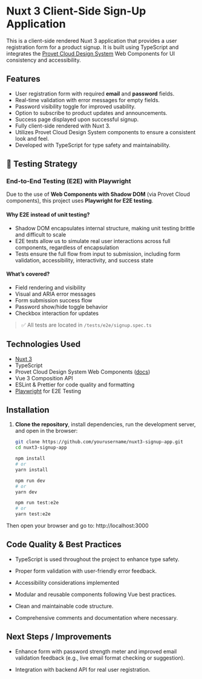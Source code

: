 # Nuxt 3 Client-Side Sign-Up Application

This is a client-side rendered Nuxt 3 application that provides a user registration form for a product signup. It is built using TypeScript and integrates the [Provet Cloud Design System](https://provetcloud.design/) Web Components for UI consistency and accessibility.

## Features

- User registration form with required **email** and **password** fields.
- Real-time validation with error messages for empty fields.
- Password visibility toggle for improved usability.
- Option to subscribe to product updates and announcements.
- Success page displayed upon successful signup.
- Fully client-side rendered with Nuxt 3.
- Utilizes Provet Cloud Design System components to ensure a consistent look and feel.
- Developed with TypeScript for type safety and maintainability.

## 🧪 Testing Strategy

### End-to-End Testing (E2E) with Playwright

Due to the use of **Web Components with Shadow DOM** (via Provet Cloud components), this project uses **Playwright for E2E testing**.

#### Why E2E instead of unit testing?

- Shadow DOM encapsulates internal structure, making unit testing brittle and difficult to scale
- E2E tests allow us to simulate real user interactions across full components, regardless of encapsulation
- Tests ensure the full flow from input to submission, including form validation, accessibility, interactivity, and success state

#### What’s covered?

- Field rendering and visibility
- Visual and ARIA error messages
- Form submission success flow
- Password show/hide toggle behavior
- Checkbox interaction for updates

> ✅ All tests are located in `/tests/e2e/signup.spec.ts`

## Technologies Used

- [Nuxt 3](https://nuxt.com/)
- TypeScript
- Provet Cloud Design System Web Components ([docs](https://provetcloud.design/web-components/#installation-1))
- Vue 3 Composition API
- ESLint & Prettier for code quality and formatting
- [Playwright](https://playwright.dev/) for E2E Testing

## Installation

1. **Clone the repository**, install dependencies, run the development server, and open in the browser:
   ```bash
   git clone https://github.com/yourusername/nuxt3-signup-app.git
   cd nuxt3-signup-app

   npm install
   # or
   yarn install

   npm run dev
   # or
   yarn dev

   npm run test:e2e
   # or
   yarn test:e2e

Then open your browser and go to:
http://localhost:3000

## Code Quality & Best Practices

- TypeScript is used throughout the project to enhance type safety.

- Proper form validation with user-friendly error feedback.

- Accessibility considerations implemented

- Modular and reusable components following Vue best practices.

- Clean and maintainable code structure.

- Comprehensive comments and documentation where necessary.

## Next Steps / Improvements

- Enhance form with password strength meter and improved email validation feedback (e.g., live email format checking or suggestion).

- Integration with backend API for real user registration.



